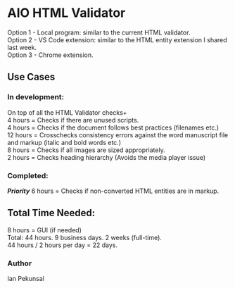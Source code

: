 # AIO HTML Validator

Option 1 - Local program: similar to the current HTML validator.<br>
Option 2 - VS Code extension: similar to the HTML entity extension I shared last week.<br>
Option 3 - Chrome extension.<br>

## Use Cases

### In development:

On top of all the HTML Validator checks+<br>
4 hours = Checks if there are unused scripts.<br>
4 hours = Checks if the document follows best practices (filenames etc.)<br>
12 hours = Crosschecks consistency errors against the word manuscript file and markup (italic and bold words etc.)<br>
8 hours = Checks if all images are sized appropriately.<br>
2 hours = Checks heading hierarchy (Avoids the media player issue)<br>

### Completed:

**_Priority_** 6 hours = Checks if non-converted HTML entities are in markup.<br>

## Total Time Needed:

8 hours = GUI (if needed)<br>
Total: 44 hours. 9 business days. 2 weeks (full-time).<br>
44 hours / 2 hours per day = 22 days.<br>

### Author

Ian Pekunsal
